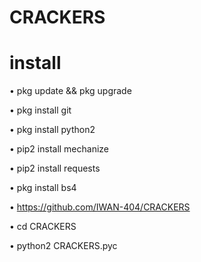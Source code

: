 # CRACKERS


# install

• pkg update && pkg upgrade

• pkg install git

• pkg install python2

• pip2 install mechanize

• pip2 install requests

• pkg install bs4

• https://github.com/IWAN-404/CRACKERS

• cd CRACKERS

• python2 CRACKERS.pyc
